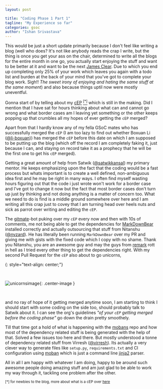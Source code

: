 ```yaml
---
layout: post

title: "Coding Phase 1 Part 1"
tagline: "My Experience so far"
categories: gsoc
author: "Ishan Srivastava"
---
```


This would be just a short update primarily because I don't feel
like writing a blog (well who does? It's not like anybody reads
the crap I write, but the thing is once you get your ass on the chair,
determined to write all the blogs for the entire month in one go, you
actually start enjoying the stuff and want to be better at it and want
to be the next [James Clear](https://jamesclear.com/). Due to which you
end up completing only 25% of your work which leaves you again with
a todo list and burden at the back of your mind that you've got to
complete your blog work. Sigh!! *The sweet irony of enjoying and hating
the same stuff at
the same moment*) and also because things uptil now were mostly uneventful.

Gonna start of by telling about my
[cEP](https://github.com/coala/cEPs/pull/139) [<sup>[*]</sup>](#help)
which is still in the
making. Did I mention that I have sat for hours thinking about
what can and cannot go wrong and what border cases am I leaving
yet something or the other keeps popping up that crumbles all my hopes
of ever getting the `cEP` merged?

Apart from that I hardly know any of my fella GSoC mates who has
successfully merged the `cEP` (I am too lazy to find out whether
Boxuan Li ([@li-boxuan](https://github.com/li-boxuan))) has merged
the `cEP` before this date on which I am supposed to be putting up the
blog (which off the record I am completely faking it, just because I
can, and staying on record take it as a prophecy that he will be the
first one to get his `cEP` merged).

Getting a great amount of help from
Satwik ([@satwikkansal](https://github.com/satwikkansal))
my primary mentor. He keeps emphasizing upon the fact that the coding would
be a fast process but whats important is to create a well defined,
non-ambiguous idea first and he may be right in many ways. I often
find myself wasting hours figuring out that the code i just wrote
won't work for a border case and I've got to change it now but the fact
that most border cases don't turn up just by thinking and not doing
anything is a matter of concern too. What we need to do is find is a middle
ground somewhere over here and I am writing all this crap just to covey
that I am turning head over heels nuts and sick as parrot
over writing and editing
the `cEP`.

The [gitmate](https://gitmate.io/)-bot puking over my `cEP` every now and
then with 10s of comments, me
not being able to get the dependencies for
[MarkDownBear](https://github.com/coala/coala-bears/blob/master/bears/markdown/MarkdownBear.py)
installed correctly
and actually outsourcing that stuff from 
Nitanshu ([@nvzard](https://github.com/nvzard)). He has literally been running
`MarkDownBear` over my PR and giving me with gists with the fixed code which I
copy with no shame. Thank you Nitanshu, you are an awesome guy and may the
guys from [remark](https://github.com/remarkjs/remark)
rott in hell as I tried every other thing to get the
dependencies right. With my second Pull Request for the `cEP` also about to go
unicorns,

{: style="text-align: center;"}
<div>&nbsp;</div>

![unicornsimage](https://benohead.com/wp-content/uploads/2013/10/github-unicorn.png){: .center-image }

<div>&nbsp;</div>


and no ray of hope of it getting merged anytime soon, I am starting to
think I should start with some coding on the side too, should probably talk to
Satwik about it. I can see the org's
guidelines *"of your `cEP` getting merged before the coding phase"* go down the
drain
pretty smoothely.

Till that time got a hold of what is happening with the
[mobans](https://gitlab.com/coala/mobans) repo and how most
of the dependency related stuff is being generated with the help of that.
Solved a
few issues too here and there. But mostly understood a tonne of dependency
related
stuff from Virresh ([@virresh](https://github.com/virresh)). Its actually a very
clever way to generate files like `setup.py`, `requirements.txt` and CI
configuration using [moban](http://moban.readthedocs.io/en/latest/)
which is just a command line [jinja2](http://jinja.pocoo.org/docs/2.10/) parser.

All in all I am happy with whatever I am doing, happy to be around such awesome
people doing amazing stuff and am just glad to be able to work my way through
it, tackling one problem after the other.


<sup><a name="help"></a>[*] for newbies to the blog, more about what is a cEP
over
[here](https://www.dowhatucant.com/gsoc/2018/05/08/bonding.html#so-how-am-i-gonna-do-it)
</sup>
